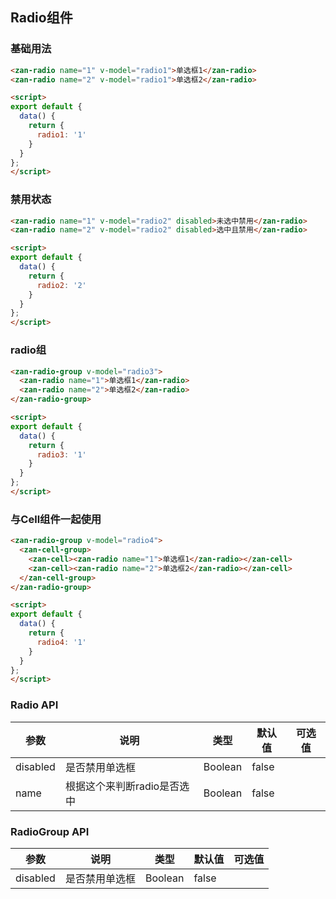 <script>
export default {
  data() {
    return {
      radio: '1'
    };
  }
};
</script>

## Radio组件

### 基础用法

```html
<zan-radio name="1" v-model="radio1">单选框1</zan-radio>
<zan-radio name="2" v-model="radio1">单选框2</zan-radio>

<script>
export default {
  data() {
    return {
      radio1: '1'
    }
  }
};
</script>
```

### 禁用状态

```html
<zan-radio name="1" v-model="radio2" disabled>未选中禁用</zan-radio>
<zan-radio name="2" v-model="radio2" disabled>选中且禁用</zan-radio>

<script>
export default {
  data() {
    return {
      radio2: '2'
    }
  }
};
</script>
```

### radio组

```html
<zan-radio-group v-model="radio3">
  <zan-radio name="1">单选框1</zan-radio>
  <zan-radio name="2">单选框2</zan-radio>
</zan-radio-group>

<script>
export default {
  data() {
    return {
      radio3: '1'
    }
  }
};
</script>
```

### 与Cell组件一起使用

```html
<zan-radio-group v-model="radio4">
  <zan-cell-group>
    <zan-cell><zan-radio name="1">单选框1</zan-radio></zan-cell>
    <zan-cell><zan-radio name="2">单选框2</zan-radio></zan-cell>
  </zan-cell-group>
</zan-radio-group>

<script>
export default {
  data() {
    return {
      radio4: '1'
    }
  }
};
</script>
```

### Radio API

| 参数       | 说明      | 类型       | 默认值       | 可选值       |
|-----------|-----------|-----------|-------------|-------------|
| disabled | 是否禁用单选框 | Boolean  | false |   |
| name | 根据这个来判断radio是否选中 | Boolean  | false |   |

### RadioGroup API

| 参数       | 说明      | 类型       | 默认值       | 可选值       |
|-----------|-----------|-----------|-------------|-------------|
| disabled | 是否禁用单选框 | Boolean  | false |   |
